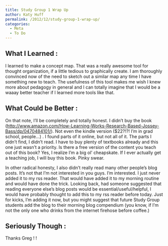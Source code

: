 ```yaml
---
title: Study Group 1 Wrap Up
author: Katy Huff
permalink: /2012/12/study-group-1-wrap-up/
categories:
  - Meta
  - To Do
---
```

## What I Learned :

I learned to make a concept map. That was a really awesome tool for thought organization, if a little tedious to graphically create. I am thoroughly convinced now of the need to sketch out a similar map any time I have something new to teach. The usefulness of this tool makes me wish I knew more about pedagogy in general and I can totally imagine that I would be a waaay better teacher if I learned more tools like that.

## What Could be Better :

On that note, I&#8217;ll be completely and totally honest. I didn&#8217;t buy the book (http://www.amazon.com/How-Learning-Works-Research-Based-Jossey-Bass/dp/0470484101/). Not even the kindle version ($22?!?! I&#8217;m in grad school, people&#8230;) . I found parts of it online, but not all of it. The parts I didn&#8217;t find, I didn&#8217;t read. I have to buy plenty of textbooks already and this one just wasn&#8217;t a priority. Is there a free version of the content you teach out of this book? Yes, I realize I&#8217;m a big ol&#8217; cheapskate. If I ever actually get a teaching job, I will buy this book. Pinky swear.

In other radical honesty, I also didn&#8217;t really read many other people&#8217;s blog posts. It&#8217;s not that I&#8217;m not interested in you guys. I&#8217;m interested. I just never added it to my rss reader. That would have added it to my morning routine and would have done the trick. Looking back, had someone suggested that reading everyone else&#8217;s blog posts would be essential/useful/helpful, I would have probably thought to add this to my rss reader before today. Just for kicks, I&#8217;m adding it now, but you might suggest that future Study Group students add the blog to their morning blog compendium (you know, if I&#8217;m not the only one who drinks from the internet firehose before coffee.)

## Seriously Though :

Thanks Greg ! !
